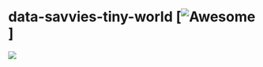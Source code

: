 # data-savvies-tiny-world [![Awesome](https://cdn.rawgit.com/sindresorhus/awesome/d7305f38d29fed78fa85652e3a63e154dd8e8829/media/badge.svg)]


![](https://media.giphy.com/media/jYl67ehKv4IJq/giphy.gif)
